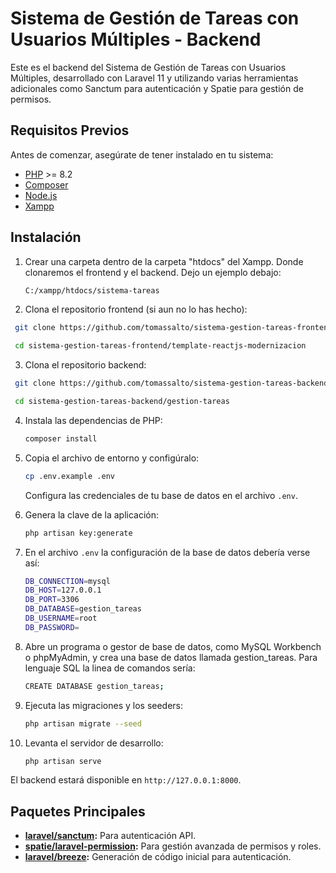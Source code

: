# Sistema de Gestión de Tareas con Usuarios Múltiples - Backend

Este es el backend del Sistema de Gestión de Tareas con Usuarios Múltiples, desarrollado con Laravel 11 y utilizando varias herramientas adicionales como Sanctum para autenticación y Spatie para gestión de permisos.

## Requisitos Previos

Antes de comenzar, asegúrate de tener instalado en tu sistema:

- [PHP](https://www.php.net/) >= 8.2
- [Composer](https://getcomposer.org/)
- [Node.js](https://nodejs.org/)
- [Xampp](https://www.apachefriends.org/es/index.html)

## Instalación

1. Crear una carpeta dentro de la carpeta "htdocs" del Xampp. Donde clonaremos el frontend y el backend. Dejo un ejemplo debajo:

   ```bash
   C:/xampp/htdocs/sistema-tareas
   ```

2. Clona el repositorio frontend (si aun no lo has hecho):

  ```bash
   git clone https://github.com/tomassalto/sistema-gestion-tareas-frontend.git

   cd sistema-gestion-tareas-frontend/template-reactjs-modernizacion
   ```

3. Clona el repositorio backend:

  ```bash
   git clone https://github.com/tomassalto/sistema-gestion-tareas-backend.git

   cd sistema-gestion-tareas-backend/gestion-tareas
   ```

4. Instala las dependencias de PHP:

   ```bash
   composer install
   ```

5. Copia el archivo de entorno y configúralo:

   ```bash
   cp .env.example .env
   ```

   Configura las credenciales de tu base de datos en el archivo `.env`.

6. Genera la clave de la aplicación:

   ```bash
   php artisan key:generate
   ```

7. En el archivo `.env` la configuración de la base de datos debería verse así:

   ```bash
   DB_CONNECTION=mysql
   DB_HOST=127.0.0.1
   DB_PORT=3306
   DB_DATABASE=gestion_tareas
   DB_USERNAME=root
   DB_PASSWORD=
   ```

8. Abre un programa o gestor de base de datos, como MySQL Workbench o phpMyAdmin, y crea una base de datos llamada gestion_tareas. Para lenguaje SQL la linea de comandos sería:

   ```bash
   CREATE DATABASE gestion_tareas;
   ```

9. Ejecuta las migraciones y los seeders:

   ```bash
   php artisan migrate --seed
   ```

10. Levanta el servidor de desarrollo:

    ```bash
    php artisan serve
    ```

El backend estará disponible en `http://127.0.0.1:8000`.

## Paquetes Principales

- **[laravel/sanctum](https://laravel.com/docs/11.x/sanctum):** Para autenticación API.
- **[spatie/laravel-permission](https://spatie.be/docs/laravel-permission):** Para gestión avanzada de permisos y roles.
- **[laravel/breeze](https://laravel.com/docs/11.x/starter-kits#breeze):** Generación de código inicial para autenticación.
